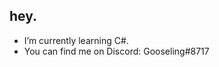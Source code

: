    ## hey. ##
- I’m currently learning C#.  
- You can find me on Discord: Gooseling#8717  
  
  
  
  
  											
<!---
WhitteGoose/WhitteGoose is a ✨ special ✨ repository because its `README.md` (this file) appears on your GitHub profile.
You can click the Preview link to take a look at your changes.
--->
